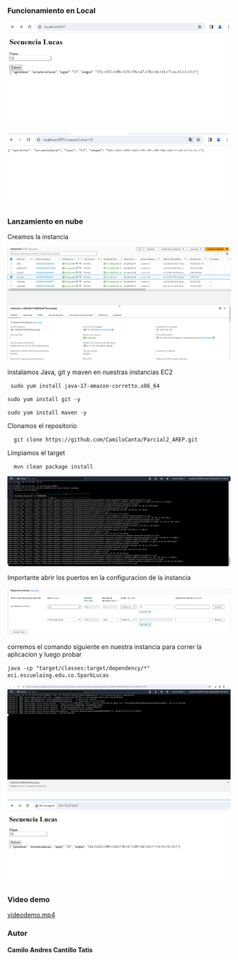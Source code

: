 ### Funcionamiento en Local

![im.png](src/main/resources/im.png)

![im1.png](src/main/resources/im1.png)


### Lanzamiento en nube

Creamos la instancia

![img.png](src/main/resources/img.png)

instalamos Java, git y maven en nuestras instancias EC2

	 sudo yum install java-17-amazon-corretto.x86_64




  ```
  sudo yum install git -y
  ```
  ```
  sudo yum install maven -y
  ```

Clonamos el repositorio


```
  git clone https://github.com/CamiloCanta/Parcial2_AREP.git
  ```

Limpiamos el target

```
  mvn clean package install
  ```

![img_1.png](src/main/resources/img_1.png)


Importante abrir los puertos en la configuracion de la instancia

![img_2.png](src/main/resources/img_2.png)


corremos el comando siguiente en nuestra instancia para correr la aplicacion y luego probar

```
java -cp "target/classes:target/dependency/*" eci.escuelaing.edu.co.SparkLucas
```

![img_3.png](src/main/resources/img_3.png)

![img_4.png](src/main/resources/img_4.png)


### Video demo

[videodemo.mp4](src%2Fmain%2Fresources%2Fvideodemo.mp4)

### Autor
#### Camilo Andres Cantillo Tatis
